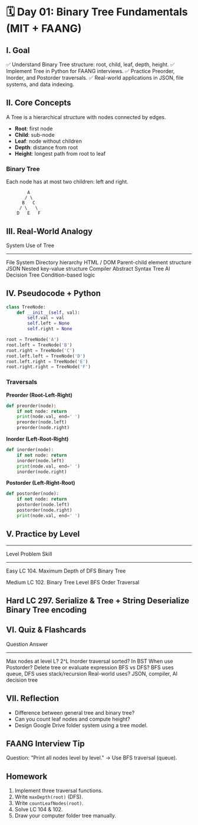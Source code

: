 # 🗓️ Day 01: Binary Tree Fundamentals (MIT + FAANG)

## I. Goal

✅ Understand Binary Tree structure: root, child, leaf, depth, height.
✅ Implement Tree in Python for FAANG interviews. ✅ Practice Preorder,
Inorder, and Postorder traversals. ✅ Real-world applications in JSON,
file systems, and data indexing.

## II. Core Concepts

A Tree is a hierarchical structure with nodes connected by edges.

-   **Root**: first node
-   **Child**: sub-node
-   **Leaf**: node without children
-   **Depth**: distance from root
-   **Height**: longest path from root to leaf

### Binary Tree

Each node has at most two children: left and right.

            A
           / \
          B   C
         / \   \
        D   E   F

## III. Real-World Analogy

  System             Use of Tree
  ------------------ --------------------------------
  File System        Directory hierarchy
  HTML / DOM         Parent-child element structure
  JSON               Nested key-value structure
  Compiler           Abstract Syntax Tree
  AI Decision Tree   Condition-based logic

## IV. Pseudocode + Python

``` python
class TreeNode:
    def __init__(self, val):
        self.val = val
        self.left = None
        self.right = None

root = TreeNode('A')
root.left = TreeNode('B')
root.right = TreeNode('C')
root.left.left = TreeNode('D')
root.left.right = TreeNode('E')
root.right.right = TreeNode('F')
```

### Traversals

**Preorder (Root-Left-Right)**

``` python
def preorder(node):
    if not node: return
    print(node.val, end=' ')
    preorder(node.left)
    preorder(node.right)
```

**Inorder (Left-Root-Right)**

``` python
def inorder(node):
    if not node: return
    inorder(node.left)
    print(node.val, end=' ')
    inorder(node.right)
```

**Postorder (Left-Right-Root)**

``` python
def postorder(node):
    if not node: return
    postorder(node.left)
    postorder(node.right)
    print(node.val, end=' ')
```

## V. Practice by Level

  -----------------------------------------------------------------------
  Level                  Problem                      Skill
  ---------------------- ---------------------------- -------------------
  Easy                   LC 104. Maximum Depth of     DFS
                         Binary Tree                  

  Medium                 LC 102. Binary Tree Level    BFS
                         Order Traversal              

  Hard                   LC 297. Serialize &          Tree + String
                         Deserialize Binary Tree      encoding
  -----------------------------------------------------------------------

## VI. Quiz & Flashcards

  Question                    Answer
  --------------------------- ------------------------------------------
  Max nodes at level L?       2\^L
  Inorder traversal sorted?   In BST
  When use Postorder?         Delete tree or evaluate expression
  BFS vs DFS?                 BFS uses queue, DFS uses stack/recursion
  Real-world uses?            JSON, compiler, AI decision tree

## VII. Reflection

-   Difference between general tree and binary tree?
-   Can you count leaf nodes and compute height?
-   Design Google Drive folder system using a tree model.

## FAANG Interview Tip

Question: "Print all nodes level by level." → Use BFS traversal (queue).

## Homework

1.  Implement three traversal functions.
2.  Write `maxDepth(root)` (DFS).
3.  Write `countLeafNodes(root)`.
4.  Solve LC 104 & 102.
5.  Draw your computer folder tree manually.
